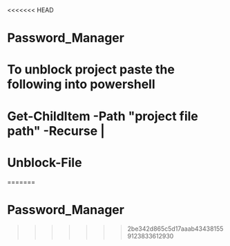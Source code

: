 <<<<<<< HEAD
# Password_Manager
# To unblock project paste the following into powershell
# Get-ChildItem -Path "project file path" -Recurse |
# Unblock-File
=======
# Password_Manager
>>>>>>> 2be342d865c5d17aaab434381559123833612930
